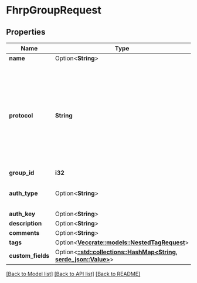 # FhrpGroupRequest

## Properties

Name | Type | Description | Notes
------------ | ------------- | ------------- | -------------
**name** | Option<**String**> |  | [optional]
**protocol** | **String** | * `vrrp2` - VRRPv2 * `vrrp3` - VRRPv3 * `carp` - CARP * `clusterxl` - ClusterXL * `hsrp` - HSRP * `glbp` - GLBP * `other` - Other | 
**group_id** | **i32** |  | 
**auth_type** | Option<**String**> | * `plaintext` - Plaintext * `md5` - MD5 | [optional]
**auth_key** | Option<**String**> |  | [optional]
**description** | Option<**String**> |  | [optional]
**comments** | Option<**String**> |  | [optional]
**tags** | Option<[**Vec<crate::models::NestedTagRequest>**](NestedTagRequest.md)> |  | [optional]
**custom_fields** | Option<[**::std::collections::HashMap<String, serde_json::Value>**](serde_json::Value.md)> |  | [optional]

[[Back to Model list]](../README.md#documentation-for-models) [[Back to API list]](../README.md#documentation-for-api-endpoints) [[Back to README]](../README.md)


